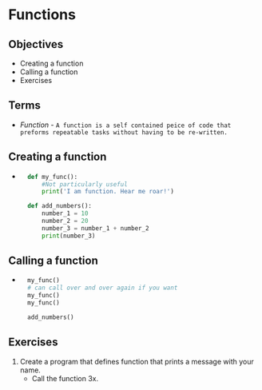 # Functions

## Objectives 
- Creating a function
- Calling a function
- Exercises

## Terms
- *Function* - `A function is a self contained peice of code that preforms repeatable tasks without having to be re-written.`

## Creating a function
- ```python
    def my_func():
        #Not particularly useful
        print('I am function. Hear me roar!')

    def add_numbers():
        number_1 = 10
        number_2 = 20
        number_3 = number_1 + number_2
        print(number_3)


## Calling a function
- ```python
    my_func()
    # can call over and over again if you want
    my_func()
    my_func()

    add_numbers()
## Exercises
1. Create a program that defines function that prints a message with your name.
    - Call the function 3x.